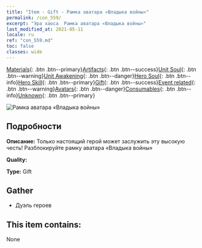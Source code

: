 ```yaml
---
title: "Item - Gift - Рамка аватара «Владыка войны»"
permalink: /con_559/
excerpt: "Эра хаоса  Рамка аватара «Владыка войны»"
last_modified_at: 2021-05-11
locale: ru
ref: "con_559.md"
toc: false
classes: wide
---
```

 [Materials](/ItemsRU/){: .btn .btn--primary}[Artifacts](/ItemsRU/Artifacts/){: .btn .btn--success}[Unit Soul](/ItemsRU/UnitSoul/){: .btn .btn--warning}[Unit Awakening](/ItemsRU/UnitAwakening/){: .btn .btn--danger}[Hero Soul](/ItemsRU/HeroSoul/){: .btn .btn--info}[Hero Skill](/ItemsRU/HeroSkill/){: .btn .btn--primary}[Gift](/ItemsRU/Gift/){: .btn .btn--success}[Event related](/ItemsRU/Events/){: .btn .btn--warning}[Avatars](/ItemsRU/Avatars/){: .btn .btn--danger}[Consumables](/ItemsRU/Consumables/){: .btn .btn--info}[Unknown](/ItemsRU/Unknown/){: .btn .btn--primary}

 ![Рамка аватара «Владыка войны»](/images/a/avatarFrame_9.png)

## Подробности
 **Описание:** Только настоящий герой может заслужить эту высокую честь! Разблокируйте рамку аватара «Владыка войны»

 **Quality:** 

 **Type:** Gift

## Gather

*    Дуэль героев 

## This item contains:

  None

